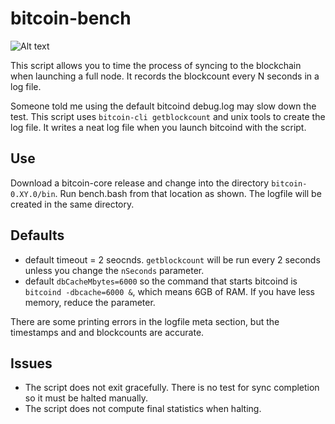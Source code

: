 # bitcoin-bench

![Alt text](http://i.imgur.com/wkuOOLf.png "btc-bench.bash")

This script allows you to time the process of syncing to the blockchain when launching a full node.  It records the blockcount every N seconds in a log file.

Someone told me using the default bitcoind debug.log may slow down the test. This script uses `bitcoin-cli getblockcount` and unix tools to create the log file. It writes a neat log file when you launch bitcoind with the script.  

## Use

Download a bitcoin-core release and change into the directory `bitcoin-0.XY.0/bin`.  Run bench.bash from that location as shown. The logfile will be created in the same directory.

## Defaults

* default timeout = 2 seocnds. `getblockcount` will be run every 2 seconds unless you change the  `nSeconds` parameter.
* default `dbCacheMbytes=6000` so the command that starts bitcoind is `bitcoind -dbcache=6000 &`, which means 6GB of RAM.  If you have less memory, reduce the parameter.

There are some printing errors in the logfile meta section, but the timestamps and and blockcounts are accurate.

## Issues
* The script does not exit gracefully.  There is no test for sync completion so it must be halted manually.  
* The script does not compute final statistics when halting.  
